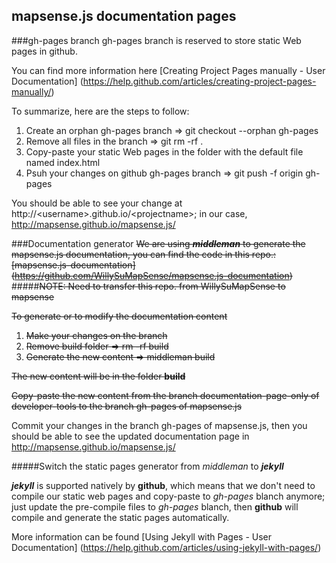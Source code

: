 ## mapsense.js documentation pages

###gh-pages branch
gh-pages branch is reserved to store static Web pages in github.

You can find more information here [Creating Project Pages manually - User Documentation] (https://help.github.com/articles/creating-project-pages-manually/)

To summarize, here are the steps to follow:

1. Create an orphan gh-pages branch => git checkout --orphan gh-pages
2. Remove all files in the branch => git rm -rf .
3. Copy-paste your static Web pages in the folder with the default file named index.html
4. Psuh your changes on github gh-pages branch => git push -f origin gh-pages

You should be able to see your change at http://&lt;username&gt;.github.io/&lt;projectname&gt;; in our case, http://mapsense.github.io/mapsense.js/

###Documentation generator
~~We are using **_middleman_** to generate the mapsense.js documentation, you can find the code in this repo.: [mapsense.js-documentation] (https://github.com/WillySuMapSense/mapsense.js-documentation)~~
#####~~NOTE: Need to transfer this repo. from WillySuMapSense to mapsense~~


~~To generate or to modify the documentation content~~

1. ~~Make your changes on the branch~~
2. ~~Remove build folder => rm -rf build~~
3. ~~Generate the new content => middleman build~~

~~The new content will be in the folder **build**~~

~~Copy-paste the new content from the branch documentation-page-only of developer-tools to the branch gh-pages of mapsense.js~~

Commit your changes in the branch gh-pages of mapsense.js, then you should be able to see the updated documentation page in http://mapsense.github.io/mapsense.js/

#####Switch the static pages generator from _middleman_ to **_jekyll_**

**_jekyll_** is supported natively by **github**, which means that we don't need to compile our static web pages and copy-paste to _gh-pages_ blanch anymore; just update the pre-compile files to _gh-pages_ blanch, then **github** will compile and generate the static pages automatically.

More information can be found [Using Jekyll with Pages - User Documentation] (https://help.github.com/articles/using-jekyll-with-pages/)
